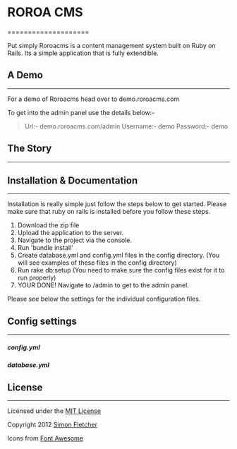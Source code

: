 # ROROA CMS
====================

Put simply Roroacms is a content management system built on Ruby on Rails. Its a simple application that is fully extendible.

## A Demo
---------------------

For a demo of Roroacms head over to demo.roroacms.com

To get into the admin panel use the details below:-

>Url:- demo.roroacms.com/admin
>Username:- demo
>Password:- demo


## The Story
---------------------

## Installation & Documentation 
---------------------

Installation is really simple just follow the steps below to get started. Please make sure that ruby on rails is installed before you follow these steps.

1.  Download the zip file
2.  Upload the application to the server.
3.  Navigate to the project via the console.
4.  Run 'bundle install'
5.	Create database.yml and config.yml files in the config directory. (You will see examples of these files in the config directory)
6.	Run rake db:setup (You need to make sure the config files exist for it to run properly)
7.	YOUR DONE! Navigate to /admin to get to the admin panel.

Please see below the settings for the individual configuration files.


## Config settings
---------------------

##### config.yml


##### database.yml


## License
---------------------

Licensed under the [MIT License](http://creativecommons.org/licenses/MIT/)

Copyright 2012 [Simon Fletcher](https://github.com/fletcher890)

Icons from [Font Awesome](http://fortawesome.github.io/Font-Awesome/)